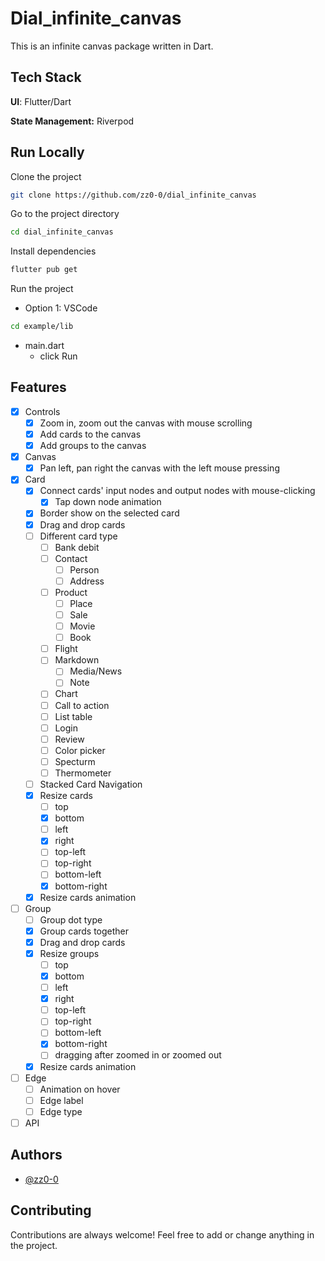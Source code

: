 # Dial_infinite_canvas

This is an infinite canvas package written in Dart.

## Tech Stack

**UI**: Flutter/Dart

**State Management:** Riverpod

## Run Locally

Clone the project

```bash
git clone https://github.com/zz0-0/dial_infinite_canvas
```

Go to the project directory

```bash
cd dial_infinite_canvas
```

Install dependencies

```bash
flutter pub get
```

Run the project

- Option 1: VSCode

```bash
cd example/lib
```

- main.dart
  - click Run

## Features

- [x] Controls
  - [x] Zoom in, zoom out the canvas with mouse scrolling
  - [x] Add cards to the canvas
  - [x] Add groups to the canvas
- [x] Canvas
  - [x] Pan left, pan right the canvas with the left mouse pressing
- [x] Card
  - [x] Connect cards' input nodes and output nodes with mouse-clicking
    - [x] Tap down node animation
  - [x] Border show on the selected card
  - [x] Drag and drop cards
  - [ ] Different card type
    - [ ] Bank debit
    - [ ] Contact
      - [ ] Person
      - [ ] Address
    - [ ] Product
      - [ ] Place
      - [ ] Sale
      - [ ] Movie
      - [ ] Book
    - [ ] Flight
    - [ ] Markdown
      - [ ] Media/News
      - [ ] Note
    - [ ] Chart
    - [ ] Call to action
    - [ ] List table
    - [ ] Login
    - [ ] Review
    - [ ] Color picker
    - [ ] Specturm
    - [ ] Thermometer
  - [ ] Stacked Card Navigation
  - [x] Resize cards
    - [ ] top
    - [x] bottom
    - [ ] left
    - [x] right
    - [ ] top-left
    - [ ] top-right
    - [ ] bottom-left
    - [x] bottom-right
  - [x] Resize cards animation
- [ ] Group
  - [ ] Group dot type
  - [x] Group cards together
  - [x] Drag and drop cards
  - [x] Resize groups
    - [ ] top
    - [x] bottom
    - [ ] left
    - [x] right
    - [ ] top-left
    - [ ] top-right
    - [ ] bottom-left
    - [x] bottom-right
    - [ ] dragging after zoomed in or zoomed out
  - [x] Resize cards animation
- [ ] Edge
  - [ ] Animation on hover
  - [ ] Edge label
  - [ ] Edge type
- [ ] API

## Authors

- [@zz0-0](https://github.com/zz0-0)

## Contributing

Contributions are always welcome! Feel free to add or change anything in the project.
